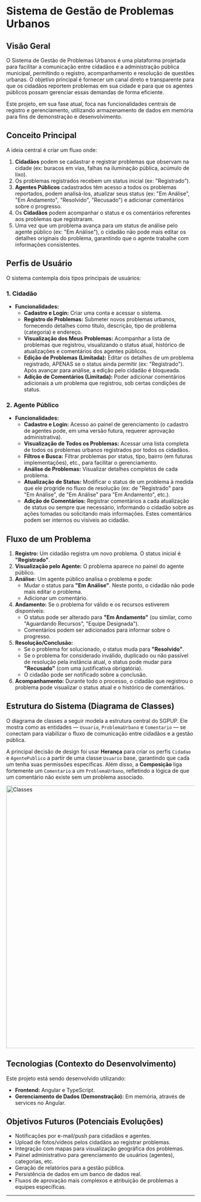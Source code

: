 # Sistema de Gestão de Problemas Urbanos

## Visão Geral

O Sistema de Gestão de Problemas Urbanos é uma plataforma projetada para facilitar a comunicação entre cidadãos e a administração pública municipal, permitindo o registro, acompanhamento e resolução de questões urbanas. O objetivo principal é fornecer um canal direto e transparente para que os cidadãos reportem problemas em sua cidade e para que os agentes públicos possam gerenciar essas demandas de forma eficiente.

Este projeto, em sua fase atual, foca nas funcionalidades centrais de registro e gerenciamento, utilizando armazenamento de dados em memória para fins de demonstração e desenvolvimento.

## Conceito Principal

A ideia central é criar um fluxo onde:

1.  **Cidadãos** podem se cadastrar e registrar problemas que observam na cidade (ex: buracos em vias, falhas na iluminação pública, acúmulo de lixo).
2.  Os problemas registrados recebem um status inicial (ex: "Registrado").
3.  **Agentes Públicos** cadastrados têm acesso a todos os problemas reportados, podem analisá-los, atualizar seus status (ex: "Em Análise", "Em Andamento", "Resolvido", "Recusado") e adicionar comentários sobre o progresso.
4.  Os **Cidadãos** podem acompanhar o status e os comentários referentes aos problemas que registraram.
5.  Uma vez que um problema avança para um status de análise pelo agente público (ex: "Em Análise"), o cidadão não pode mais editar os detalhes originais do problema, garantindo que o agente trabalhe com informações consistentes.

## Perfis de Usuário

O sistema contempla dois tipos principais de usuários:

### 1. Cidadão

*   **Funcionalidades:**
    *   **Cadastro e Login:** Criar uma conta e acessar o sistema.
    *   **Registro de Problemas:** Submeter novos problemas urbanos, fornecendo detalhes como título, descrição, tipo de problema (categoria) e endereço.
    *   **Visualização dos Meus Problemas:** Acompanhar a lista de problemas que registrou, visualizando o status atual, histórico de atualizações e comentários dos agentes públicos.
    *   **Edição de Problemas (Limitada):** Editar os detalhes de um problema registrado, APENAS se o status ainda permitir (ex: "Registrado"). Após avançar para análise, a edição pelo cidadão é bloqueada.
    *   **Adição de Comentários (Limitada):** Poder adicionar comentários adicionais a um problema que registrou, sob certas condições de status.

### 2. Agente Público

*   **Funcionalidades:**
    *   **Cadastro e Login:** Acesso ao painel de gerenciamento (o cadastro de agentes pode, em uma versão futura, requerer aprovação administrativa).
    *   **Visualização de Todos os Problemas:** Acessar uma lista completa de todos os problemas urbanos registrados por todos os cidadãos.
    *   **Filtros e Busca:** Filtrar problemas por status, tipo, bairro (em futuras implementações), etc., para facilitar o gerenciamento.
    *   **Análise de Problemas:** Visualizar detalhes completos de cada problema.
    *   **Atualização de Status:** Modificar o status de um problema à medida que ele progride no fluxo de resolução (ex: de "Registrado" para "Em Análise", de "Em Análise" para "Em Andamento", etc.).
    *   **Adição de Comentários:** Registrar comentários a cada atualização de status ou sempre que necessário, informando o cidadão sobre as ações tomadas ou solicitando mais informações. Estes comentários podem ser internos ou visíveis ao cidadão.

## Fluxo de um Problema

1.  **Registro:** Um cidadão registra um novo problema. O status inicial é **"Registrado"**.
2.  **Visualização pelo Agente:** O problema aparece no painel do agente público.
3.  **Análise:** Um agente público analisa o problema e pode:
    *   Mudar o status para **"Em Análise"**. Neste ponto, o cidadão não pode mais editar o problema.
    *   Adicionar um comentário.
4.  **Andamento:** Se o problema for válido e os recursos estiverem disponíveis:
    *   O status pode ser alterado para **"Em Andamento"** (ou similar, como "Aguardando Recursos", "Equipe Designada").
    *   Comentários podem ser adicionados para informar sobre o progresso.
5.  **Resolução/Conclusão:**
    *   Se o problema for solucionado, o status muda para **"Resolvido"**.
    *   Se o problema for considerado inválido, duplicado ou não passível de resolução pela instância atual, o status pode mudar para **"Recusado"** (com uma justificativa obrigatória).
    *   O cidadão pode ser notificado sobre a conclusão.
6.  **Acompanhamento:** Durante todo o processo, o cidadão que registrou o problema pode visualizar o status atual e o histórico de comentários.


## Estrutura do Sistema (Diagrama de Classes)

O diagrama de classes a seguir modela a estrutura central do SGPUP. Ele mostra como as entidades — `Usuario`, `ProblemaUrbano` e `Comentario` — se conectam para viabilizar o fluxo de comunicação entre cidadãos e a gestão pública.

A principal decisão de design foi usar **Herança** para criar os perfis `Cidadao` e `AgentePublico` a partir de uma classe `Usuario` base, garantindo que cada um tenha suas permissões específicas. Além disso, a **Composição** liga fortemente um `Comentario` a um `ProblemaUrbano`, refletindo a lógica de que um comentário não existe sem um problema associado.

<img src="https://github.com/user-attachments/assets/ba6cd1fa-92bb-4735-946b-1a7522ed6cc7" alt="Classes" width="700"/>


## Tecnologias (Contexto do Desenvolvimento)

Este projeto está sendo desenvolvido utilizando:

*   **Frontend:** Angular e TypeScript.
*   **Gerenciamento de Dados (Demonstração):** Em memória, através de services no Angular.


## Objetivos Futuros (Potenciais Evoluções)

*   Notificações por e-mail/push para cidadãos e agentes.
*   Upload de fotos/vídeos pelos cidadãos ao registrar problemas.
*   Integração com mapas para visualização geográfica dos problemas.
*   Painel administrativo para gerenciamento de usuários (agentes), categorias, etc.
*   Geração de relatórios para a gestão pública.
*   Persistência de dados em um banco de dados real.
*   Fluxos de aprovação mais complexos e atribuição de problemas a equipes específicas.

---
